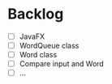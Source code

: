 # Backlog
- [ ] JavaFX
- [ ] WordQueue class
- [ ] Word class
- [ ] Compare input and Word
- [ ] ...